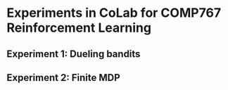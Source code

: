 # Experiments in CoLab for COMP767 Reinforcement Learning 
## Experiment 1: Dueling bandits 
## Experiment 2: Finite MDP

